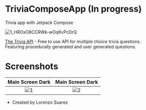 # TriviaComposeApp (In progress)
 Trivia app with Jetpack Compose
 
![1_HROxO8CCRWk-wOqKvPcDrQ](https://user-images.githubusercontent.com/55887438/204578506-c0acac4e-cc04-4689-97c8-f373f6b9fe03.png)


[The Trivia API](https://the-trivia-api.com/) - Free to use API for multiple choice trivia questions. Featuring procedurally generated and user generated questions.

# Screenshots
| Main Screen Dark | Main Screen Dark |
|:-:|:-:|
| ![1](https://user-images.githubusercontent.com/55887438/204578719-306bdabb-245e-449a-8db9-39092f1d1b2a.png?raw=true) | ![2](https://user-images.githubusercontent.com/55887438/204581108-c31baed9-e739-4773-9fbc-e6bbab49cfa8.png?raw=true) |


* Created by Lorenzo Suarez
